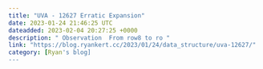 ```yaml
---
title: "UVA - 12627 Erratic Expansion"
date: 2023-01-24 21:46:25 UTC
dateadded: 2023-02-04 20:27:25 +0000
description: " Observation  From row8 to ro "
link: "https://blog.ryankert.cc/2023/01/24/data_structure/uva-12627/"
category: [Ryan's blog]
---
```


